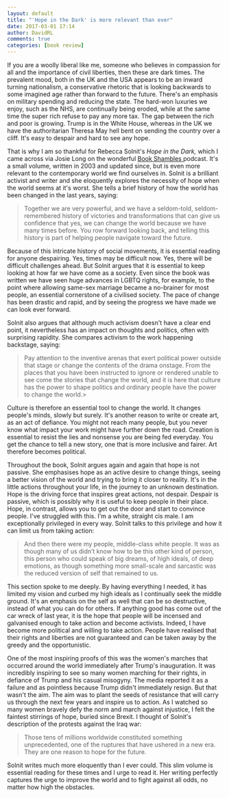 ```yaml
---  
layout: default  
title: "'Hope in the Dark' is more relevant than ever"  
date: 2017-03-01 17:14  
author: DavidRL  
comments: true  
categories: [book review]  
---  
```

If you are a woolly liberal like me, someone who believes in compassion for all and the importance of civil liberties, then these are dark times. The prevalent mood, both in the UK and the USA appears to be an inward turning nationalism, a conservative rhetoric that is looking backwards to some imagined age rather than forward to the future. There's an emphasis on military spending and reducing the state. The hard-won luxuries we enjoy, such as the NHS, are continually being eroded, while at the same time the super rich refuse to pay any more tax. The gap between the rich and poor is growing. Trump is in the White House, whereas in the UK we have the authoritarian Theresa May hell bent on sending the country over a cliff. It's easy to despair and hard to see any hope.  

<!--more-->  

That is why I am so thankful for Rebecca Solnit's *Hope in the Dark,* which I came across via Josie Long on the wonderful <a href="http://cosmicshambles.com/bookshambles">Book Shambles </a>podcast. It's a small volume, written in 2003 and updated since, but is even more relevant to the contemporary world we find ourselves in. Solnit is a brilliant activist and writer and she eloquently explores the necessity of hope when the world seems at it's worst. She tells a brief history of how the world has been changed in the last years, saying:  

> Together we are very powerful, and we have a seldom-told, seldom-remembered history of victories and transformations that can give us confidence that yes, we can change the world because we have many times before. You row forward looking back, and telling this history is part of helping people navigate toward the future.  

Because of this intricate history of social movements, it is essential reading for anyone despairing. Yes, times may be difficult now. Yes, there will be difficult challenges ahead. But Solnit argues that it is essential to keep looking at how far we have come as a society. Even since the book was written we have seen huge advances in LGBTQ rights, for example, to the point where allowing same-sex marriage became a no-brainer for most people, an essential cornerstone of a civilised society. The pace of change has been drastic and rapid, and by seeing the progress we have made we can look ever forward.  

Solnit also argues that although much activism doesn't have a clear end point, it nevertheless has an impact on thoughts and politics, often with surprising rapidity. She compares activism to the work happening backstage, saying:  

> Pay attention to the inventive arenas that exert political power outside that stage or change the contents of the drama onstage. From the places that you have been instructed to ignore or rendered unable to see come the stories that change the world, and it is here that culture has the power to shape politics and ordinary people have the power to change the world.>  

Culture is therefore an essential tool to change the world. It changes people's minds, slowly but surely. It's another reason to write or create art, as an act of defiance. You might not reach many people, but you never know what impact your work might have further down the road. Creation is essential to resist the lies and nonsense you are being fed everyday. You get the chance to tell a new story, one that is more inclusive and fairer. Art therefore becomes political.  

Throughout the book, Solnit argues again and again that hope is not passive. She emphasises hope as an active desire to change things, seeing a better vision of the world and trying to bring it closer to reality. It's in the little actions throughout your life, in the journey to an unknown destination. Hope is the driving force that inspires great actions, not despair. Despair is passive, which is possibly why it is useful to keep people in their place. Hope, in contrast, allows you to get out the door and start to convince people. I've struggled with this. I'm a white, straight cis male. I am exceptionally privileged in every way. Solnit talks to this privilege and how it can limit us from taking action:  

> And then there were my people, middle-class white people. It was as though many of us didn’t know how to be this other kind of person, this person who could speak of big dreams, of high ideals, of deep emotions, as though something more small-scale and sarcastic was the reduced version of self that remained to us.  

This section spoke to me deeply. By having everything I needed, it has limited my vision and curbed my high ideals as I continually seek the middle ground. It's an emphasis on the self as well that can be so destructive, instead of what you can do for others. If anything good has come out of the car wreck of last year, it is the hope that people will be incensed and galvanised enough to take action and become activists. Indeed, I have become more political and willing to take action. People have realised that their rights and liberties are not guaranteed and can be taken away by the greedy and the opportunistic.  

One of the most inspiring proofs of this was the women's marches that occurred around the world immediately after Trump's inauguration. It was incredibly inspiring to see so many women marching for their rights, in defiance of Trump and his casual misogyny. The media reported it as a failure and as pointless because Trump didn't immediately resign. But that wasn't the aim. The aim was to plant the seeds of resistance that will carry us through the next few years and inspire us to action. As I watched so many women bravely defy the norm and march against injustice, I felt the faintest stirrings of hope, buried since Brexit. I thought of Solnit's description of the protests against the Iraq war:  

> Those tens of millions worldwide constituted something unprecedented, one of the ruptures that have ushered in a new era. They are one reason to hope for the future.  

Solnit writes much more eloquently than I ever could. This slim volume is essential reading for these times and I urge to read it. Her writing perfectly captures the urge to improve the world and to fight against all odds, no matter how high the obstacles.  
